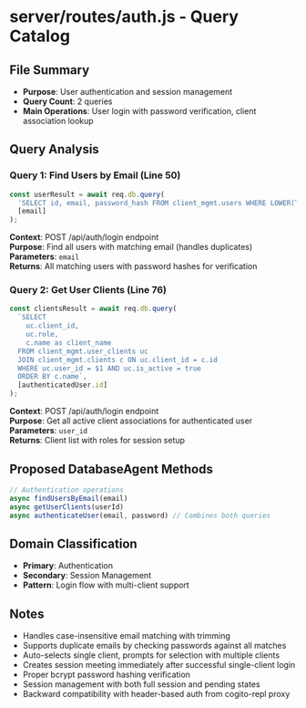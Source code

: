# server/routes/auth.js - Query Catalog

## File Summary
- **Purpose**: User authentication and session management
- **Query Count**: 2 queries
- **Main Operations**: User login with password verification, client association lookup

## Query Analysis

### Query 1: Find Users by Email (Line 50)
```javascript
const userResult = await req.db.query(
  'SELECT id, email, password_hash FROM client_mgmt.users WHERE LOWER(TRIM(email)) = LOWER(TRIM($1))',
  [email]
);
```
**Context**: POST /api/auth/login endpoint  
**Purpose**: Find all users with matching email (handles duplicates)  
**Parameters**: `email`  
**Returns**: All matching users with password hashes for verification

### Query 2: Get User Clients (Line 76)
```javascript
const clientsResult = await req.db.query(
  `SELECT 
    uc.client_id,
    uc.role,
    c.name as client_name
  FROM client_mgmt.user_clients uc
  JOIN client_mgmt.clients c ON uc.client_id = c.id
  WHERE uc.user_id = $1 AND uc.is_active = true
  ORDER BY c.name`,
  [authenticatedUser.id]
);
```
**Context**: POST /api/auth/login endpoint  
**Purpose**: Get all active client associations for authenticated user  
**Parameters**: `user_id`  
**Returns**: Client list with roles for session setup

## Proposed DatabaseAgent Methods

```javascript
// Authentication operations
async findUsersByEmail(email)
async getUserClients(userId)
async authenticateUser(email, password) // Combines both queries
```

## Domain Classification
- **Primary**: Authentication
- **Secondary**: Session Management
- **Pattern**: Login flow with multi-client support

## Notes
- Handles case-insensitive email matching with trimming
- Supports duplicate emails by checking passwords against all matches
- Auto-selects single client, prompts for selection with multiple clients
- Creates session meeting immediately after successful single-client login
- Proper bcrypt password hashing verification
- Session management with both full session and pending states
- Backward compatibility with header-based auth from cogito-repl proxy